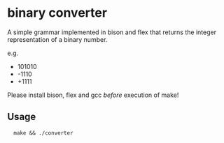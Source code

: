 # binary converter

A simple grammar implemented in bison and flex that returns the integer representation of a binary number.

e.g.
* 101010
* -1110
* +1111

Please install bison, flex and gcc *before* execution of make!

## Usage
```
  make && ./converter
```
